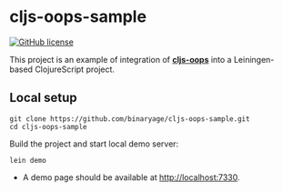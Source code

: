 # cljs-oops-sample 
[![GitHub license](https://img.shields.io/github/license/binaryage/cljs-oops-sample.svg)](license.txt)

This project is an example of integration of [**cljs-oops**](https://github.com/binaryage/cljs-oops) into a
Leiningen-based ClojureScript project.

## Local setup

    git clone https://github.com/binaryage/cljs-oops-sample.git
    cd cljs-oops-sample

Build the project and start local demo server:

    lein demo

  * A demo page should be available at [http://localhost:7330](http://localhost:7330).
